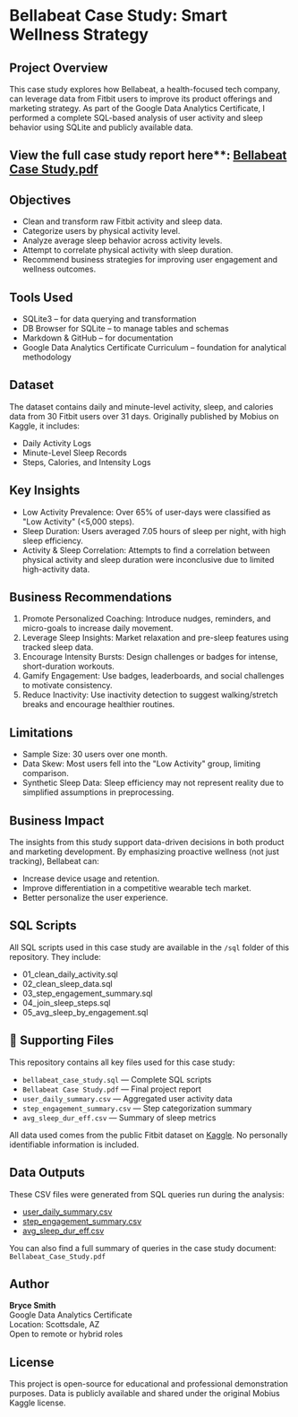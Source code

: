 # Bellabeat Case Study: Smart Wellness Strategy

## Project Overview

This case study explores how Bellabeat, a health-focused tech company, can leverage data from Fitbit users to improve its product offerings and marketing strategy. As part of the Google Data Analytics Certificate, I performed a complete SQL-based analysis of user activity and sleep behavior using SQLite and publicly available data.

## View the full case study report here**: [Bellabeat Case Study.pdf](./Bellabeat%20Case%20Study.pdf)


## Objectives

- Clean and transform raw Fitbit activity and sleep data.
- Categorize users by physical activity level.
- Analyze average sleep behavior across activity levels.
- Attempt to correlate physical activity with sleep duration.
- Recommend business strategies for improving user engagement and wellness outcomes.

## Tools Used

- SQLite3 – for data querying and transformation
- DB Browser for SQLite – to manage tables and schemas
- Markdown & GitHub – for documentation
- Google Data Analytics Certificate Curriculum – foundation for analytical methodology

## Dataset

The dataset contains daily and minute-level activity, sleep, and calories data from 30 Fitbit users over 31 days. Originally published by Mobius on Kaggle, it includes:

- Daily Activity Logs
- Minute-Level Sleep Records
- Steps, Calories, and Intensity Logs

## Key Insights

- Low Activity Prevalence: Over 65% of user-days were classified as "Low Activity" (<5,000 steps).
- Sleep Duration: Users averaged 7.05 hours of sleep per night, with high sleep efficiency.
- Activity & Sleep Correlation: Attempts to find a correlation between physical activity and sleep duration were inconclusive due to limited high-activity data.

## Business Recommendations

1. Promote Personalized Coaching: Introduce nudges, reminders, and micro-goals to increase daily movement.
2. Leverage Sleep Insights: Market relaxation and pre-sleep features using tracked sleep data.
3. Encourage Intensity Bursts: Design challenges or badges for intense, short-duration workouts.
4. Gamify Engagement: Use badges, leaderboards, and social challenges to motivate consistency.
5. Reduce Inactivity: Use inactivity detection to suggest walking/stretch breaks and encourage healthier routines.

## Limitations

- Sample Size: 30 users over one month.
- Data Skew: Most users fell into the "Low Activity" group, limiting comparison.
- Synthetic Sleep Data: Sleep efficiency may not represent reality due to simplified assumptions in preprocessing.

## Business Impact

The insights from this study support data-driven decisions in both product and marketing development. By emphasizing proactive wellness (not just tracking), Bellabeat can:

- Increase device usage and retention.
- Improve differentiation in a competitive wearable tech market.
- Better personalize the user experience.

## SQL Scripts

All SQL scripts used in this case study are available in the `/sql` folder of this repository. They include:

- 01_clean_daily_activity.sql
- 02_clean_sleep_data.sql
- 03_step_engagement_summary.sql
- 04_join_sleep_steps.sql
- 05_avg_sleep_by_engagement.sql

## 📎 Supporting Files

This repository contains all key files used for this case study:

- `bellabeat_case_study.sql` — Complete SQL scripts
- `Bellabeat Case Study.pdf` — Final project report
- `user_daily_summary.csv` — Aggregated user activity data
- `step_engagement_summary.csv` — Step categorization summary
- `avg_sleep_dur_eff.csv` — Summary of sleep metrics

All data used comes from the public Fitbit dataset on [Kaggle](https://www.kaggle.com/datasets/arashnic/fitbit). No personally identifiable information is included.

## Data Outputs

These CSV files were generated from SQL queries run during the analysis:

- [user_daily_summary.csv](outputs/user_daily_summary.csv)
- [step_engagement_summary.csv](outputs/step_engagement_summary.csv)
- [avg_sleep_dur_eff.csv](outputs/avg_sleep_dur_eff.csv)


You can also find a full summary of queries in the case study document: `Bellabeat_Case_Study.pdf`

## Author

**Bryce Smith**  
Google Data Analytics Certificate  
Location: Scottsdale, AZ  
Open to remote or hybrid roles  

## License

This project is open-source for educational and professional demonstration purposes. Data is publicly available and shared under the original Mobius Kaggle license.
